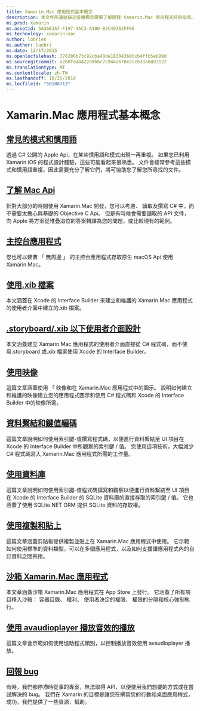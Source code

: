 ```yaml
---
title: Xamarin.Mac 應用程式基本概念
description: 本文件所連結描述各種概念需要了解開發 Xamarin.Mac 應用程式時的指南。
ms.prod: xamarin
ms.assetid: 5A36B3A7-F197-4AC3-A40D-B2C49362FF06
ms.technology: xamarin-mac
author: lobrien
ms.author: laobri
ms.date: 12/17/2015
ms.openlocfilehash: 376286b73c92cba40de183043b86cb4ffb5e699d
ms.sourcegitcommit: e268fd44422d0bbc7c944a678e2cc633a0493122
ms.translationtype: MT
ms.contentlocale: zh-TW
ms.lasthandoff: 10/25/2018
ms.locfileid: "50108713"
---
```

# <a name="xamarinmac-application-fundamentals"></a>Xamarin.Mac 應用程式基本概念

## <a name="common-patterns-and-idiomsmacapp-fundamentalspatternsmd"></a>[常見的模式和慣用語](~/mac/app-fundamentals/patterns.md)

透過 C# 公開的 Apple Api，在某些慣用語和模式出現一再重複。 如果您已利用 Xamarin.iOS 的程式設計體驗，這些可能看起來很熟悉。 文件會經常參考這些模式和慣用語重複，因此需要充分了解它們，將可協助您了解您所尋找的文件。

## <a name="understanding-mac-apismacapp-fundamentalsmac-apismd"></a>[了解 Mac Api](~/mac/app-fundamentals/mac-apis.md)

針對大部分的時間使用 Xamarin.Mac 開發，您可以考慮、 讀取及撰寫 C# 中，而不需要太擔心與基礎的 Objective C Api。 但是有時候會需要讀取的 API 文件，向 Apple 將方案從堆疊溢位的答案轉譯為您的問題，或比較現有的範例。

## <a name="console-appsmacapp-fundamentalsconsolemd"></a>[主控台應用程式](~/mac/app-fundamentals/console.md)

您也可以建置 「 無周邊 」 的主控台應用程式存取原生 macOS Api 使用 Xamarin.Mac。

## <a name="working-with-xib-filesmacapp-fundamentalsxibmd"></a>[使用.xib 檔案](~/mac/app-fundamentals/xib.md)

本文涵蓋在 Xcode 的 Interface Builder 來建立和維護的 Xamarin.Mac 應用程式的使用者介面中建立的.xib 檔案。

## <a name="storyboardxib-less-user-interface-designmacapp-fundamentalsxibless-uimd"></a>[.storyboard/.xib 以下使用者介面設計](~/mac/app-fundamentals/xibless-ui.md)

本文涵蓋建立 Xamarin.Mac 應用程式的使用者介面直接從 C# 程式碼，而不使用.storyboard 或.xib 檔案使用 Xcode 的 Interface Builder。

## <a name="working-with-imagesmacapp-fundamentalsimagemd"></a>[使用映像](~/mac/app-fundamentals/image.md)

這篇文章涵蓋使用 「 映像和在 Xamarin.Mac 應用程式中的圖示。 說明如何建立和維護的映像建立您的應用程式圖示和使用 C# 程式碼和 Xcode 的 Interface Builder 中的映像所需。

## <a name="data-binding-and-key-value-codingmacapp-fundamentalsdatabindingmd"></a>[資料繫結和鍵值編碼](~/mac/app-fundamentals/databinding.md)

這篇文章說明如何使用索引鍵-值撰寫程式碼，以便進行資料繫結至 UI 項目在 Xcode 的 Interface Builder 中所觀察的索引鍵 / 值。 您使用這項技術，大幅減少 C# 程式碼寫入 Xamarin.Mac 應用程式所需的工作量。 

## <a name="working-with-databasesmacapp-fundamentalsdatabasesmd"></a>[使用資料庫](~/mac/app-fundamentals/databases.md)

這篇文章說明如何使用索引鍵-值程式碼撰寫和觀察以便進行資料繫結至 UI 項目在 Xcode 的 Interface Builder 的 SQLite 資料庫的直接存取的索引鍵 / 值。 它也涵蓋了使用 SQLite.NET ORM 提供 SQLite 資料的存取權。

## <a name="working-with-copy-and-pastemacapp-fundamentalscopy-pastemd"></a>[使用複製和貼上](~/mac/app-fundamentals/copy-paste.md)

這篇文章涵蓋剪貼板提供複製並貼上在 Xamarin.Mac 應用程式中使用。 它示範如何使用標準的資料類型，可以在多個應用程式，以及如何支援讓應用程式內的自訂資料之間共用。

## <a name="sandboxing-a-xamarinmac-appmacapp-fundamentalssandboxingmd"></a>[沙箱 Xamarin.Mac 應用程式](~/mac/app-fundamentals/sandboxing.md)

本文章涵蓋沙箱 Xamarin.Mac 應用程式在 App Store 上發行。 它涵蓋了所有項目移入沙箱： 容器目錄、 權利、 使用者決定的權限、 權限的分隔和核心強制執行。

## <a name="playing-sound-with-avaudioplayermacapp-fundamentalssoundsmd"></a>[使用 avaudioplayer 播放音效的播放](~/mac/app-fundamentals/sounds.md)

這篇文章會示範如何使用協助程式類別，以控制播放音效使用 avaudioplayer 播放。

## <a name="reporting-bugsmacapp-fundamentalstroubleshootingmd"></a>[回報 bug](~/mac/app-fundamentals/troubleshooting.md)

有時，我們都停滯時從事的專案，無法取得 API，以便使用我們想要的方式或在嘗試解決的 bug。 我們在 Xamarin 的目標是讓您在撰寫您的行動和桌面應用程式，成功，我們提供了一些資源，幫助。

